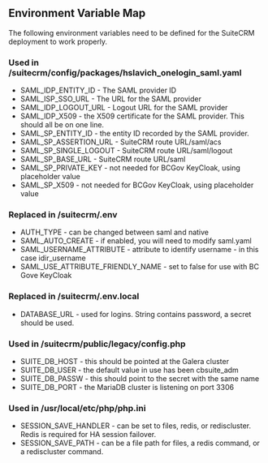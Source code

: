 ## Environment Variable Map

The following environment variables need to be defined for the SuiteCRM deployment to work properly.

### Used in /suitecrm/config/packages/hslavich_onelogin_saml.yaml

- SAML_IDP_ENTITY_ID - The SAML provider ID
- SAML_ISP_SSO_URL - The URL for the SAML provider
- SAML_IDP_LOGOUT_URL - Logout URL for the SAML provider
- SAML_IDP_X509 - the X509 certificate for the SAML provider. This should all be on one line.
- SAML_SP_ENTITY_ID - the entity ID recorded by the SAML provider.
- SAML_SP_ASSERTION_URL - SuiteCRM route URL/saml/acs
- SAML_SP_SINGLE_LOGOUT - SuiteCRM route URL/saml/logout
- SAML_SP_BASE_URL - SuiteCRM route URL/saml
- SAML_SP_PRIVATE_KEY - not needed for BCGov KeyCloak, using placeholder value
- SAML_SP_X509 - not needed for BCGov KeyCloak, using placeholder value

### Replaced in /suitecrm/.env 

- AUTH_TYPE - can be changed between saml and native
- SAML_AUTO_CREATE - if enabled, you will need to modify saml.yaml
- SAML_USERNAME_ATTRIBUTE - attribute to identify username - in this case idir_username
- SAML_USE_ATTRIBUTE_FRIENDLY_NAME - set to false for use with BC Gove KeyCloak

### Replaced in /suitecrm/.env.local

- DATABASE_URL - used for logins. String contains password, a secret should be used.

### Used in /suitecrm/public/legacy/config.php

- SUITE_DB_HOST - this should be pointed at the Galera cluster
- SUITE_DB_USER - the default value in use has been cbsuite_adm
- SUITE_DB_PASSW - this should point to the secret with the same name 
- SUITE_DB_PORT - the MariaDB cluster is listening on port 3306

### Used in /usr/local/etc/php/php.ini

- SESSION_SAVE_HANDLER - can be set to files, redis, or rediscluster. Redis is required for HA session failover.
- SESSION_SAVE_PATH - can be a file path for files, a redis command, or a rediscluster command.

